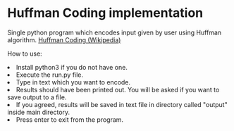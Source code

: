 <h1>Huffman Coding implementation</h1>
<p>Single python program which encodes input given by user using Huffman algorithm. 
<a href="https://en.wikipedia.org/wiki/Huffman_coding">Huffman Coding (Wikipedia)</a></p>

<p>How to use:</p>
<li>Install python3 if you do not have one.</li>
<li>Execute the run.py file.</li>
<li>Type in text which you want to encode.</li>
<li>Results should have been printed out. You will be asked if you want to save output to a file.</li>
<li>If you agreed, results will be saved in text file in directory called "output" inside main directory.</li>
<li>Press enter to exit from the program.</li>

